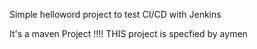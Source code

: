 Simple helloword project to test CI/CD with Jenkins

It's a maven Project !!!!
THIS project is specfied by aymen 


